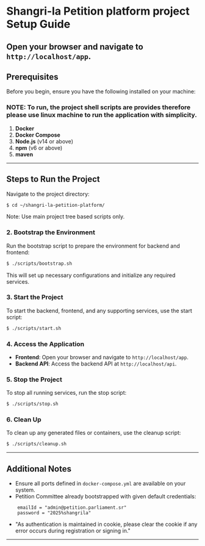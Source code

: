# Shangri-la Petition platform project Setup Guide

## Open your browser and navigate to `http://localhost/app`.

## Prerequisites
Before you begin, ensure you have the following installed on your machine:

### NOTE: To run, the project shell scripts are provides therefore please use linux machine to run the application with simplicity.

1. **Docker**
2. **Docker Compose**
3. **Node.js** (v14 or above)
4. **npm** (v6 or above)
5. **maven**

---

## Steps to Run the Project

Navigate to the project directory:

```bash
$ cd ~/shangri-la-petition-platform/
```

Note: Use main project tree based scripts only.

### 2. Bootstrap the Environment
Run the bootstrap script to prepare the environment for backend and frontend:

```bash
$ ./scripts/bootstrap.sh
```
This will set up necessary configurations and initialize any required services.

### 3. Start the Project
To start the backend, frontend, and any supporting services, use the start script:

```bash
$ ./scripts/start.sh
```

### 4. Access the Application
- **Frontend**: Open your browser and navigate to `http://localhost/app`.
- **Backend API**: Access the backend API at `http://localhost/api`.

### 5. Stop the Project
To stop all running services, run the stop script:

```bash
$ ./scripts/stop.sh
```

### 6. Clean Up
To clean up any generated files or containers, use the cleanup script:

```bash
$ ./scripts/cleanup.sh
```

---

## Additional Notes
- Ensure all ports defined in `docker-compose.yml` are available on your system.
- Petition Committee already bootstrapped with given default credentials:

```text
    emailId = "admin@petition.parliament.sr"
    password = "2025%shangrila"
```
- "As authentication is maintained in cookie, please clear the cookie if any error occurs during registration or signing in."
---
